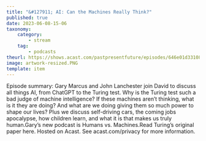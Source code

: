 ```yaml
---
title: "&#127911; AI: Can the Machines Really Think?"
published: true
date: 2023-06-08-15-06
taxonomy:
    category:
        - stream
    tag:
        - podcasts
theurl: https://shows.acast.com/pastpresentfuture/episodes/646e01d33108730011527d82
image: artwork-resized.PNG
template: item
---
```


Episode summary: Gary Marcus and John Lanchester join David to discuss all things AI, from ChatGPT to the Turing test. Why is the Turing test such a bad judge of machine intelligence? If these machines aren&rsquo;t thinking, what is it they are doing? And what are we doing giving them so much power to shape our lives? Plus we discuss self-driving cars, the coming jobs apocalypse, how children learn, and what it is that makes us truly human.Gary&rsquo;s new podcast is Humans vs. Machines.Read Turing&rsquo;s original paper here. Hosted on Acast. See acast.com/privacy for more information.
